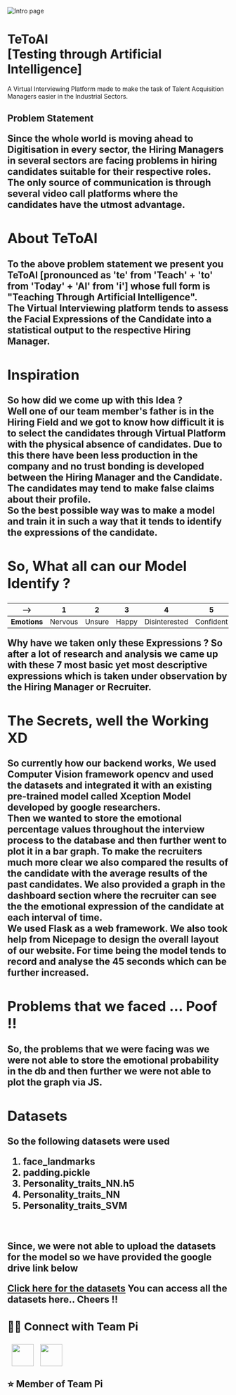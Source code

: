 ![Intro page](https://drive.google.com/uc?export=view&id=1aAQLFDY4FuCMENuihkTfaIm7Igycy306)

<h1>TeToAI <br>[Testing through Artificial Intelligence]</h1>

<p>A Virtual Interviewing Platform made to make the task of Talent Acquisition Managers easier in the Industrial Sectors. </p>

<h2>Problem Statement<h/2>

<p>Since the whole world is moving ahead to Digitisation in every sector, the Hiring Managers in several sectors are facing problems in hiring candidates suitable for their respective roles. The only source of communication is through several video call platforms where the candidates have the utmost advantage.</p>

<h2>About TeToAI</h2>

<p>To the above problem statement we present you TeToAI [pronounced as 'te' from 'Teach' + 'to' from 'Today' + 'AI' from 'i'] whose full form is "Teaching Through Artificial Intelligence". <br>The Virtual Interviewing platform tends to assess the Facial Expressions of the Candidate into a statistical output to the respective Hiring Manager.</p>

<h2>Inspiration</h2>

<p>So how did we come up with this Idea ? <br> Well one of our team member's father is in the Hiring Field and we got to know how difficult it is to select the candidates through Virtual Platform with the physical absence of candidates. Due to this there have been less production in the company and no trust bonding is developed between the Hiring Manager and the Candidate. The candidates may tend to make false claims about their profile.<br>So the best possible way was to make a model and train it in such a way that it tends to identify the expressions of the candidate. </p>

<h2>So, What all can our Model Identify ?</h2>

| --> | 1| 2 | 3 | 4 | 5 | 6 | 7 |
| ------------ | ------|----|----|----|----|----|---|
| <b>Emotions</b> | Nervous | Unsure  | Happy |Disinterested| Confident | Neutral| Confused |

<b>Why have we taken only these Expressions ?</b>
So after a lot of research and analysis we came up with these 7 most basic yet most descriptive expressions which is taken under observation by the Hiring Manager or Recruiter.

<h2>The Secrets, well the Working XD</h2>

<p>So currently how our backend works, We used Computer Vision framework opencv and used the datasets and integrated it with an existing pre-trained model called Xception Model developed by google researchers.<br> Then we wanted to store the emotional percentage values throughout the interview process to the database and then further went to plot it in a bar graph. To make the recruiters much more clear we also compared the results of the candidate with the average results of the past candidates. We also provided a graph in the dashboard section where the recruiter can see the  the emotional expression of the candidate at each interval of time.<br>
We used Flask as a web framework. We also took help from Nicepage to design the overall layout of our website.
For time being the model tends to record and analyse the 45 seconds which can be further increased.
</p>

<h2>Problems that we faced ... Poof !!</h2>

<p>So, the problems that we were facing was we were not able to store the emotional probability in the db and then further we were not able to plot the graph via JS.</p>

<h2>Datasets</h2>

<p>So the following datasets were used </p>

 1. face_landmarks
2.  padding.pickle
3.  Personality_traits_NN.h5
4.  Personality_traits_NN
5.  Personality_traits_SVM
<br>
<p>Since, we were not able to upload the datasets for the model so we have provided the google drive link below<br></p>

[Click here for the datasets](https://drive.google.com/drive/folders/1MfXn-GFqrw1LRZ1Y3bEZXoJbu8iQIAEN?usp=sharing)
You can access all the datasets here.. Cheers !!

<h3> 🤝🏻 Connect with Team Pi </h3>
<p>
&nbsp; <a href="https://www.youtube.com/channel/UCtod0cyzPDfuv5WIpytDDNw" target="_blank" rel="noopener noreferrer"><img src="https://img.icons8.com/plasticine/100/000000/youtube.png"  width="50" /></a>
&nbsp; <a href="mailto:indianteampi@gmail.com" target="_blank" rel="noopener noreferrer"><img src="https://img.icons8.com/plasticine/100/000000/gmail.png"  width="50" /></a>
</p>

:star: Member of Team Pi
